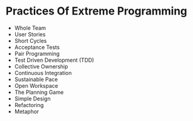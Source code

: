 # Practices Of Extreme Programming

* Whole Team
* User Stories
* Short Cycles
* Acceptance Tests
* Pair Programming
* Test Driven Development (TDD)
* Collective Ownership
* Continuous Integration
* Sustainable Pace
* Open Workspace
* The Planning Game
* Simple Design
* Refactoring
* Metaphor